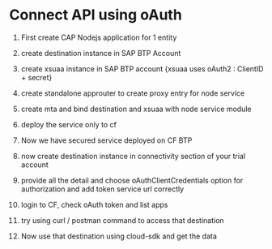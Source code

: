 # Connect API using oAuth 

1. First create CAP Nodejs application for 1 entity 
2. create destination instance in SAP BTP Account
3. create xsuaa instance in SAP BTP account {xsuaa uses oAuth2 : ClientID + secret}
4. create standalone approuter to create proxy entry for node service
5. create mta and bind destination and xsuaa with node service module
6. deploy the service only to cf
7. Now we have secured service deployed on CF BTP

8. now create destination instance in connectivity section of your trial account
9. provide all the detail and choose oAuthClientCredentials option for authorization and add token service url correctly
10. login to CF, check oAuth token and list apps
11. try using curl / postman command to access that destination
12. Now use that destination using cloud-sdk and get the data
